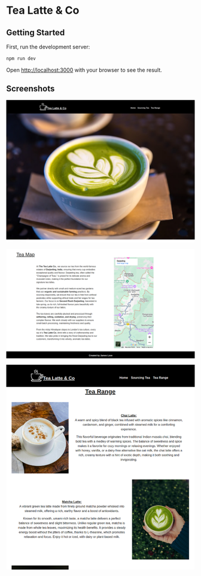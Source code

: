 # Tea Latte & Co



## Getting Started

First, run the development server:

```bash
npm run dev
```

Open [http://localhost:3000](http://localhost:3000) with your browser to see the result.


## Screenshots

!["Screenshot 1"](./Screenshot%20from%202025-02-12%2016-24-09.png)

!["Screenshot 2"](./Screenshot%20from%202025-02-12%2016-32-17.png)

!["Screenshot 3"](./Screenshot%20from%202025-02-12%2016-07-27.png)

